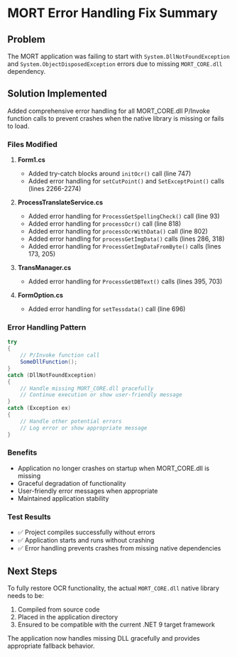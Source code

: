 # MORT Error Handling Fix Summary

## Problem
The MORT application was failing to start with `System.DllNotFoundException` and `System.ObjectDisposedException` errors due to missing `MORT_CORE.dll` dependency.

## Solution Implemented
Added comprehensive error handling for all MORT_CORE.dll P/Invoke function calls to prevent crashes when the native library is missing or fails to load.

### Files Modified

1. **Form1.cs**
   - Added try-catch blocks around `initOcr()` call (line 747)
   - Added error handling for `setCutPoint()` and `SetExceptPoint()` calls (lines 2266-2274)

2. **ProcessTranslateService.cs** 
   - Added error handling for `ProcessGetSpellingCheck()` call (line 93)
   - Added error handling for `processOcr()` call (line 818)
   - Added error handling for `processOcrWithData()` call (line 802)
   - Added error handling for `processGetImgData()` calls (lines 286, 318)
   - Added error handling for `ProcessGetImgDataFromByte()` calls (lines 173, 205)

3. **TransManager.cs**
   - Added error handling for `ProcessGetDBText()` calls (lines 395, 703)

4. **FormOption.cs**
   - Added error handling for `setTessdata()` call (line 696)

### Error Handling Pattern
```csharp
try
{
    // P/Invoke function call
    SomeDllFunction();
}
catch (DllNotFoundException)
{
    // Handle missing MORT_CORE.dll gracefully
    // Continue execution or show user-friendly message
}
catch (Exception ex)
{
    // Handle other potential errors
    // Log error or show appropriate message
}
```

### Benefits
- Application no longer crashes on startup when MORT_CORE.dll is missing
- Graceful degradation of functionality 
- User-friendly error messages when appropriate
- Maintained application stability

### Test Results
- ✅ Project compiles successfully without errors
- ✅ Application starts and runs without crashing
- ✅ Error handling prevents crashes from missing native dependencies

## Next Steps
To fully restore OCR functionality, the actual `MORT_CORE.dll` native library needs to be:
1. Compiled from source code
2. Placed in the application directory
3. Ensured to be compatible with the current .NET 9 target framework

The application now handles missing DLL gracefully and provides appropriate fallback behavior.
